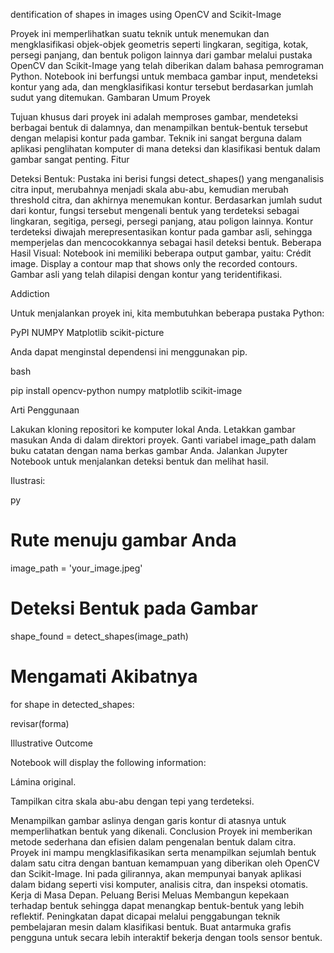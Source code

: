 dentification of shapes in images using OpenCV and Scikit-Image

Proyek ini memperlihatkan suatu teknik untuk menemukan dan mengklasifikasi objek-objek geometris seperti lingkaran, segitiga, kotak, persegi panjang, dan bentuk poligon lainnya dari gambar melalui pustaka OpenCV dan Scikit-Image yang telah diberikan dalam bahasa pemrograman Python. Notebook ini berfungsi untuk membaca gambar input, mendeteksi kontur yang ada, dan mengklasifikasi kontur tersebut berdasarkan jumlah sudut yang ditemukan.
Gambaran Umum Proyek

Tujuan khusus dari proyek ini adalah memproses gambar, mendeteksi berbagai bentuk di dalamnya, dan menampilkan bentuk-bentuk tersebut dengan melapisi kontur pada gambar. Teknik ini sangat berguna dalam aplikasi penglihatan komputer di mana deteksi dan klasifikasi bentuk dalam gambar sangat penting.
Fitur

Deteksi Bentuk: Pustaka ini berisi fungsi detect_shapes() yang menganalisis citra input, merubahnya menjadi skala abu-abu, kemudian merubah threshold citra, dan akhirnya menemukan kontur. Berdasarkan jumlah sudut dari kontur, fungsi tersebut mengenali bentuk yang terdeteksi sebagai lingkaran, segitiga, persegi, persegi panjang, atau poligon lainnya.
Kontur terdeteksi diwajah merepresentasikan kontur pada gambar asli, sehingga memperjelas dan mencocokkannya sebagai hasil deteksi bentuk.
Beberapa Hasil Visual: Notebook ini memiliki beberapa output gambar, yaitu:
Crédit image.
Display a contour map that shows only the recorded contours.
Gambar asli yang telah dilapisi dengan kontur yang teridentifikasi.

Addiction

Untuk menjalankan proyek ini, kita membutuhkan beberapa pustaka Python:

PyPI
NUMPY
Matplotlib
scikit-picture

Anda dapat menginstal dependensi ini menggunakan pip.

bash

pip install opencv-python numpy matplotlib scikit-image

Arti Penggunaan

Lakukan kloning repositori ke komputer lokal Anda.
Letakkan gambar masukan Anda di dalam direktori proyek.
Ganti variabel image_path dalam buku catatan dengan nama berkas gambar Anda.
Jalankan Jupyter Notebook untuk menjalankan deteksi bentuk dan melihat hasil.

Ilustrasi:

py

# Rute menuju gambar Anda
image_path = 'your_image.jpeg'

# Deteksi Bentuk pada Gambar
shape_found = detect_shapes(image_path)

# Mengamati Akibatnya

for shape in detected_shapes:

revisar(forma)

Illustrative Outcome

Notebook will display the following information:

Lámina original.

Tampilkan citra skala abu-abu dengan tepi yang terdeteksi.

Menampilkan gambar aslinya dengan garis kontur di atasnya untuk memperlihatkan bentuk yang dikenali. Conclusion Proyek ini memberikan metode sederhana dan efisien dalam pengenalan bentuk dalam citra. Proyek ini mampu mengklasifikasikan serta menampilkan sejumlah bentuk dalam satu citra dengan bantuan kemampuan yang diberikan oleh OpenCV dan Scikit-Image. Ini pada gilirannya, akan mempunyai banyak aplikasi dalam bidang seperti visi komputer, analisis citra, dan inspeksi otomatis. Kerja di Masa Depan. Peluang Berisi Meluas Membangun kepekaan terhadap bentuk sehingga dapat menangkap bentuk-bentuk yang lebih reflektif. Peningkatan dapat dicapai melalui penggabungan teknik pembelajaran mesin dalam klasifikasi bentuk. Buat antarmuka grafis pengguna untuk secara lebih interaktif bekerja dengan tools sensor bentuk.
